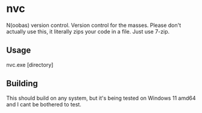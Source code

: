 # nvc
N(oobas) version control. Version control for the masses. Please don't actually use this, it literally zips your code in a file. Just use 7-zip.

## Usage
nvc.exe [directory]

## Building
This should build on any system, but it's being tested on Windows 11 amd64 and I cant be bothered to test.

